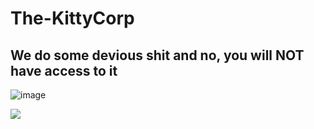 # The-KittyCorp
## We do some devious shit and no, you will NOT have access to it

![image](https://user-images.githubusercontent.com/17932849/200114983-762a22cc-85ae-4828-8ba3-7c138033cbf0.png)

![](https://komarev.com/ghpvc/?username=The-KittyCorp&color=ff88fa)
